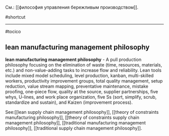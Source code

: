См.: [[философия управления бережливым производством]].

#shortcut




<hr/>

#tocico

## lean manufacturing management philosophy

<b>lean manufacturing management philosophy</b> - A pull production philosophy focusing on the elimination of waste (time, resources, materials, etc.) and non-value-adding tasks to increase flow and reliability.  Lean tools include mixed model scheduling, level production, kanban,  multi-skilled workers, productivity improvement groups, total quality management, setup reduction, value stream mapping, preventative maintenance, mistake proofing, one-piece flow, quality at the source, supplier partnerships, five whys, U-lines, and work place organization, five Ss (sort, simplify, scrub, standardize and sustain), and Kaizen (improvement process).
  



See:[[lean supply chain management philosophy]], [[theory of constraints manufacturing philosophy]], [[theory of constraints supply chain management philosophy]], [[traditional manufacturing management philosophy]], [[traditional supply chain management philosophy]].
